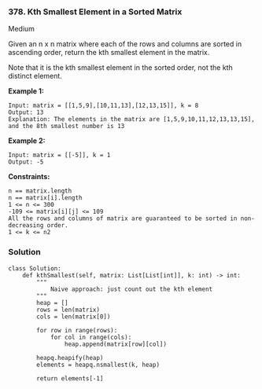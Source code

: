 ### 378. Kth Smallest Element in a Sorted Matrix
Medium

Given an n x n matrix where each of the rows and columns are sorted in ascending order, return the kth smallest element in the matrix.

Note that it is the kth smallest element in the sorted order, not the kth distinct element. 

**Example 1:**
```
Input: matrix = [[1,5,9],[10,11,13],[12,13,15]], k = 8
Output: 13
Explanation: The elements in the matrix are [1,5,9,10,11,12,13,13,15], and the 8th smallest number is 13
```

**Example 2:**
```
Input: matrix = [[-5]], k = 1
Output: -5
``` 

**Constraints:**
```
n == matrix.length
n == matrix[i].length
1 <= n <= 300
-109 <= matrix[i][j] <= 109
All the rows and columns of matrix are guaranteed to be sorted in non-decreasing order.
1 <= k <= n2
```

### Solution
```
class Solution:
    def kthSmallest(self, matrix: List[List[int]], k: int) -> int:
        """
            Naive approach: just count out the kth element
        """
        heap = []
        rows = len(matrix)
        cols = len(matrix[0])
        
        for row in range(rows):
            for col in range(cols):
                heap.append(matrix[row][col])
        
        heapq.heapify(heap)
        elements = heapq.nsmallest(k, heap)
        
        return elements[-1]
```
